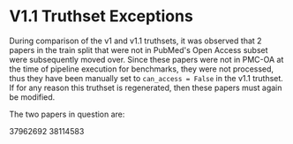 # V1.1 Truthset Exceptions

During comparison of the v1 and v1.1 truthsets, it was observed that 2 papers in the train split that were not in
PubMed's Open Access subset were subsequently moved over. Since these papers were not in PMC-OA at the time of pipeline
execution for benchmarks, they were not processed, thus they have been manually set to `can_access = False` in the v1.1
truthset. If for any reason this truthset is regenerated, then these papers must again be modified.

The two papers in question are:

37962692
38114583
